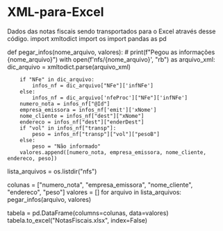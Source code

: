 # XML-para-Excel
Dados das notas fiscais sendo transportados para o Excel através desse código.
import xmltodict
import os
import pandas as pd

def pegar_infos(nome_arquivo, valores):
    # print(f"Pegou as informações {nome_arquivo}")
    with open(f'nfs/{nome_arquivo}', "rb") as arquivo_xml:
        dic_arquivo = xmltodict.parse(arquivo_xml)

        if "NFe" in dic_arquivo:
            infos_nf = dic_arquivo["NFe"]['infNFe']
        else:
            infos_nf = dic_arquivo['nfeProc']["NFe"]['infNFe']
        numero_nota = infos_nf["@Id"]
        empresa_emissora = infos_nf['emit']['xNome']
        nome_cliente = infos_nf["dest"]["xNome"]
        endereco = infos_nf["dest"]["enderDest"]
        if "vol" in infos_nf["transp"]:
            peso = infos_nf["transp"]["vol"]["pesoB"]
        else:
            peso = "Não informado"
        valores.append([numero_nota, empresa_emissora, nome_cliente, endereco, peso])

lista_arquivos = os.listdir("nfs")

colunas = ["numero_nota", "empresa_emissora", "nome_cliente", "endereco", "peso"]
valores = []
for arquivo in lista_arquivos:
    pegar_infos(arquivo, valores)

tabela = pd.DataFrame(columns=colunas, data=valores)
tabela.to_excel("NotasFiscais.xlsx", index=False)
